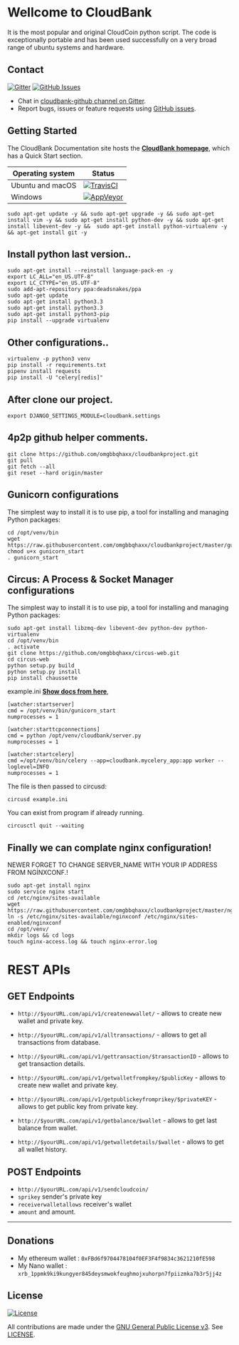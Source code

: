 # Wellcome to CloudBank

It is the most popular and original CloudCoin python script. The code is exceptionally portable and has been used successfully on a very broad range of ubuntu systems and hardware.

## Contact

[![Gitter](https://img.shields.io/gitter/room/nwjs/nw.js.svg)](https://gitter.im/cloudbank-github/)
[![GitHub Issues](https://img.shields.io/badge/open%20issues-0-yellow.svg)](https://github.com/omgbbqhaxx/CloudBank/issues)

- Chat in [cloudbank-github channel on Gitter](https://gitter.im/cloudbank-github).
- Report bugs, issues or feature requests using [GitHub issues](issues/new).



## Getting Started

The CloudBank Documentation site hosts the **[CloudBank homepage](http://cloudbankproject.com/)**, which
has a Quick Start section.

Operating system | Status
---------------- | ----------
Ubuntu and macOS | [![TravisCI](https://img.shields.io/badge/build-passing-brightgreen.svg)](https://travis-ci.org/cloudbank/cloudbank-github)
Windows          | [![AppVeyor](https://img.shields.io/badge/build-passing-brightgreen.svg)](https://ci.appveyor.com/project/cloudbank/cloudbank-github)


```shell
sudo apt-get update -y && sudo apt-get upgrade -y && sudo apt-get install vim -y && sudo apt-get install python-dev -y && sudo apt-get install libevent-dev -y &&  sudo apt-get install python-virtualenv -y && apt-get install git -y
```



## Install python last version..

```shell
sudo apt-get install --reinstall language-pack-en -y
export LC_ALL="en_US.UTF-8"
export LC_CTYPE="en_US.UTF-8"
sudo add-apt-repository ppa:deadsnakes/ppa
sudo apt-get update
sudo apt-get install python3.3
sudo apt-get install python3.3
sudo apt-get install python3-pip
pip install --upgrade virtualenv
```

## Other configurations..

```shell
virtualenv -p python3 venv
pip install -r requirements.txt
pipenv install requests
pip install -U "celery[redis]"
```


## After clone our project.

```shell
export DJANGO_SETTINGS_MODULE=cloudbank.settings
```



## 4p2p github helper comments.

```shell
git clone https://github.com/omgbbqhaxx/cloudbankproject.git
git pull
git fetch --all
git reset --hard origin/master
```







## Gunicorn configurations
The simplest way to install it is to use pip, a tool for installing and managing Python packages:
```shell
cd /opt/venv/bin
wget https://raw.githubusercontent.com/omgbbqhaxx/cloudbankproject/master/gunicorn_start
chmod u+x gunicorn_start
. gunicorn_start
```

## Circus: A Process & Socket Manager configurations
The simplest way to install it is to use pip, a tool for installing and managing Python packages:
```shell
sudo apt-get install libzmq-dev libevent-dev python-dev python-virtualenv
cd /opt/venv/bin
. activate
git clone https://github.com/omgbbqhaxx/circus-web.git
cd circus-web
python setup.py build
python setup.py install
pip install chaussette
```



example.ini  **[Show docs from here](https://circus.readthedocs.io/en/latest/installation/)**,
```shell
[watcher:startserver]
cmd = /opt/venv/bin/gunicorn_start
numprocesses = 1

[watcher:starttcpconnections]
cmd = python /opt/venv/cloudbank/server.py
numprocesses = 1

[watcher:startcelery]
cmd =/opt/venv/bin/celery --app=cloudbank.mycelery_app:app worker --loglevel=INFO
numprocesses = 1
```



The file is then passed to circusd:
```shell
circusd example.ini
```

You can exist from program if already running.
```shell
circusctl quit --waiting
```


## Finally we can complate nginx configuration!

NEWER FORGET TO CHANGE SERVER_NAME WITH YOUR IP ADDRESS FROM NGİNXCONF.!
```shell
sudo apt-get install nginx
sudo service nginx start
cd /etc/nginx/sites-available
wget https://raw.githubusercontent.com/omgbbqhaxx/cloudbankproject/master/nginxconf
ln -s /etc/nginx/sites-available/nginxconf /etc/nginx/sites-enabled/nginxconf
cd /opt/venv/
mkdir logs && cd logs
touch nginx-access.log && touch nginx-error.log
```


# REST APIs

## GET Endpoints
 * `http://$yourURL.com/api/v1/createnewwallet/` - allows to create new wallet and private key.

 * `http://$yourURL.com/api/v1/alltransactions/` - allows to get all transactions from database.

 * `http://$yourURL.com/api/v1/gettransaction/$transactionID` - allows to get transaction details.

 * `http://$yourURL.com/api/v1/getwalletfrompkey/$publicKey` - allows to create new wallet and private key.

 * `http://$yourURL.com/api/v1/getpublickeyfromprikey/$privateKEY` - allows to get public key from private key.

 * `http://$yourURL.com/api/v1/getbalance/$wallet` - allows to get last balance from wallet.

 *  `http://$yourURL.com/api/v1/getwalletdetails/$wallet` - allows to get all wallet history.





## POST Endpoints
  * `http://$yourURL.com/api/v1/sendcloudcoin/`
  * `sprikey` sender's private key
  * `receiverwalletallows`  receiver's wallet
  * `amount`  and amount.
  ___


## Donations
  * My ethereum wallet : `0xFBd6f9704478104f0EF3F4f9834c3621210fE598`
  * My Nano wallet : `xrb_1ppmk9ki9kungyer845deysmwokfeughmojxuhorpn7fpiizmka7b3r5jj4z`

## License

[![License](https://img.shields.io/github/license/ethereum/cpp-ethereum.svg)](LICENSE)

All contributions are made under the [GNU General Public License v3](https://www.gnu.org/licenses/gpl-3.0.en.html). See [LICENSE](LICENSE).
